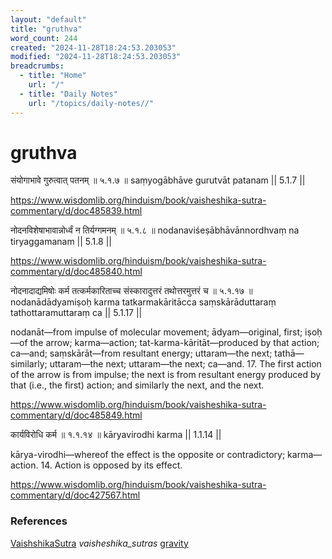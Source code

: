 ```yaml
---
layout: "default"
title: "gruthva"
word_count: 244
created: "2024-11-28T18:24:53.203053"
modified: "2024-11-28T18:24:53.203053"
breadcrumbs:
  - title: "Home"
    url: "/"
  - title: "Daily Notes"
    url: "/topics/daily-notes//"
---
```

# gruthva

संयोगाभावे गुरुत्वात् पतनम् ॥ ५.१.७ ॥
saṃyogābhāve gurutvāt patanam || 5.1.7 ||

<https://www.wisdomlib.org/hinduism/book/vaisheshika-sutra-commentary/d/doc485839.html>

नोदनविशेषाभावान्नोर्ध्वं न तिर्यग्गमनम् ॥ ५.१.८ ॥
nodanaviśeṣābhāvānnordhvaṃ na tiryaggamanam || 5.1.8 ||

<https://www.wisdomlib.org/hinduism/book/vaisheshika-sutra-commentary/d/doc485840.html>

नोदनादाद्यमिषोः कर्म तत्कर्मकारिताच्च संस्कारादुत्तरं तथोत्तरमुत्तरं च ॥ ५.१.१७ ॥
nodanādādyamiṣoḥ karma tatkarmakāritācca saṃskārāduttaraṃ tathottaramuttaraṃ ca || 5.1.17 ||

nodanāt—from impulse of molecular movement; ādyam—original, first; iṣoḥ—of the arrow; karma—action; tat-karma-kāritāt—produced by that action; ca—and; saṃskārāt—from resultant energy; uttaram—the next; tathā—similarly; uttaram—the next; uttaram—the next; ca—and.
17. The first action of the arrow is from impulse; the next is from resultant energy produced by that (i.e., the first) action; and similarly the next, and the next.

<https://www.wisdomlib.org/hinduism/book/vaisheshika-sutra-commentary/d/doc485849.html>

कार्यविरोधि कर्म ॥ १.१.१४ ॥
kāryavirodhi karma || 1.1.14 ||

kārya-virodhi—whereof the effect is the opposite or contradictory; karma—action.
14. Action is opposed by its effect.

<https://www.wisdomlib.org/hinduism/book/vaisheshika-sutra-commentary/d/doc427567.html>


### References

[VaishshikaSutra](docs/sanskrit-lit/vaishshikasutra/index/) *vaisheshika_sutras* [gravity](docs/gravity/index/) 